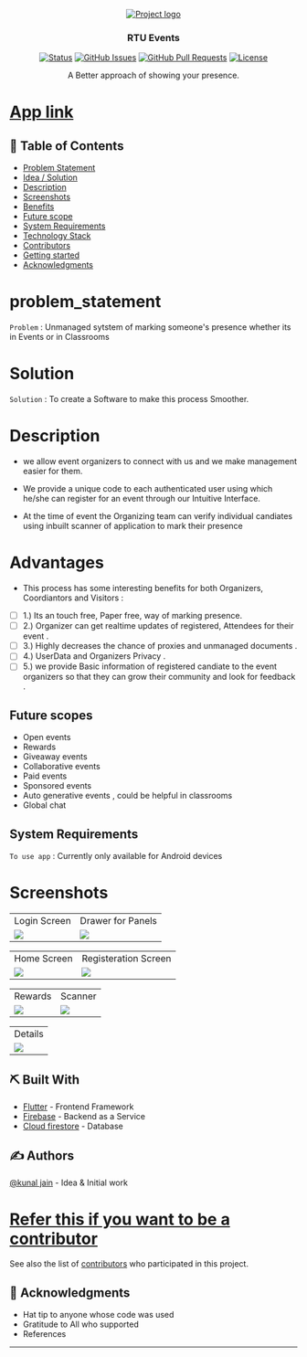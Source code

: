 
<p align="center">
  <a href="" rel="noopener">
 <img src="https://res.cloudinary.com/practicaldev/image/fetch/s--s2W_wOlh--/c_imagga_scale,f_auto,fl_progressive,h_420,q_auto,w_1000/https://dev-to-uploads.s3.amazonaws.com/uploads/articles/x0qr696jvvbnbexqpoj1.png" alt="Project logo"></a>
</p>
<h3 align="center">RTU Events</h3>

<div align="center">

  [![Status](https://img.shields.io/badge/status-active-success.svg)]() 
  [![GitHub Issues](https://img.shields.io/github/issues/kunaljainwin/student-activity-center.svg)](https://github.com/kunaljainwin/student-activity-center/issues)
  [![GitHub Pull Requests](https://img.shields.io/github/issues-pr/kunaljainwin/student-activity-center.svg)](https://github.com/kylelobo/https://github.com/kunaljainwin/student-activity-center/pulls)
  [![License](https://img.shields.io/badge/license-MIT-blue.svg)](/LICENSE)

</div>

<p align="center">A Better approach of showing your presence.
    <br> 
</p>

#  [App link](https://appdistribution.firebase.dev/i/fe64b0480cd86b2e)

## 📝 Table of Contents
- [Problem Statement](#problem_statement)
- [Idea / Solution](#idea)
- [Description](#description)
- [Screenshots](#ss)
- [Benefits](#benefits)
- [Future scope](#future)
- [System Requirements](#system)
- [Technology Stack](#tech_stack)
- [Contributors](#authors)
- [Getting started](https://github.com/kunaljainwin/student-activity-center/blob/0bbdadcdfac462f64271c3d04ddbf1fd624eabcc/recepie.md)
- [Acknowledgments](#acknowledgments)
<!-- - [Dependencies / Limitations](#limitations) -->
<!-- - [Future Scope](#future_scope) -->


# problem_statement <a name = "problem_statement"></a>
`Problem` : Unmanaged sytstem of marking someone's presence whether its in Events or in Classrooms

# Solution <a name="idea"></a>
`Solution` : To create a Software to make this process Smoother.

# Description <a name="description"></a>

- we allow event organizers to  connect with us and we make management easier for them.

- We provide a unique code to each authenticated user using which he/she can register for an event through our Intuitive Interface. 

- At the time of event the Organizing team can verify individual candiates using inbuilt scanner of application to mark their presence

# Advantages <a name="benefits"><a/>
- This process has some interesting benefits for both Organizers, Coordiantors  and Visitors :
- [ ] 1.) Its an touch free, Paper free, way of marking presence.
- [ ] 2.) Organizer can get realtime updates of registered, Attendees for their event .
- [ ] 3.) Highly decreases the chance of proxies and unmanaged documents .
- [ ] 4.) UserData and Organizers Privacy .
- [ ] 5.) we provide Basic information of registered candiate to the event organizers so that they can grow their community and look for feedback .

##  Future scopes <a name = "future"></a>
- Open events 
- Rewards
- Giveaway events
- Collaborative events
- Paid events
- Sponsored events
- Auto generative events , could be helpful in classrooms
- Global chat


## System Requirements <a name="system"></a>
`To use app` : Currently only available for Android devices



<!-- ## ⛓️ Dependencies / Limitations <a name = "limitations"></a>
- What are the dependencies of your project?
- Describe each limitation in detailed but concise terms
- Explain why each limitation exists
- Provide the reasons why each limitation could not be overcome using the method(s) chosen to acquire.
- Assess the impact of each limitation in relation to the overall findings and conclusions of your project, and if 
appropriate, describe how these limitations could point to the need for further research.
 -->
<!-- ## 🚀 Future Scope <a name = "future_scope"></a>
Write about what you could not develop during the course of the Hackathon; and about what your project can achieve 
in the future. -->

<!-- ## 🏁 Getting Started <a name = "getting_started"></a>
These instructions will get you a copy of the project up and running on your local machine for development 
and testing purposes. See [deployment](#deployment) for notes on how to deploy the project on a live system.

### Prerequisites

What things you need to install the software and how to install them.

```
Give examples
```

### Installing

A step by step series of examples that tell you how to get a development env running.

Say what the step will be

```
Give the example
```

And repeat

```
until finished
```

## 🎈 Usage <a name="usage"></a>
Add notes about how to use the system. -->

# Screenshots <a name="ss"><a/>
  
<table>
  <tr>
    <td>  Login Screen</td>
     <td>  Drawer for Panels</td>
     </tr>
  <tr>
    <td><img src="https://dev-to-uploads.s3.amazonaws.com/uploads/articles/ydeiix5dzo5tj9y86hqq.png" ></td>
    <td><img src="https://dev-to-uploads.s3.amazonaws.com/uploads/articles/xqg4qdidbv3sljfb057b.png" ></td>
  
  </tr>
 </table>
<table>
  <tr>
    <td>  Home Screen</td>
     <td>  Registeration Screen</td>
     </tr>
  <tr>
    <td><img src="https://dev-to-uploads.s3.amazonaws.com/uploads/articles/8axm32fs9wlzqvl1euhh.jpeg" ></td>
    <td><img src="https://dev-to-uploads.s3.amazonaws.com/uploads/articles/f0m1kvzxuka9baha419e.jpeg" ></td>
  
  </tr>
 </table>

<table>
  <tr>
    <td>  Rewards</td>
    <td>  Scanner</td>
  </tr>
  <tr>
<td><img src="https://dev-to-uploads.s3.amazonaws.com/uploads/articles/rmydiyr6qd8fr99z73df.png"></td>
<td><img src="https://dev-to-uploads.s3.amazonaws.com/uploads/articles/he4kmpvrlera1lhfdkc7.jpeg"></td>

  </tr>
 </table>
  
  <table>
  <tr>
     <td>  Details</td>
  </tr>
  <tr>
<td><img src="https://user-images.githubusercontent.com/72144717/209308678-0af21947-a677-4ab2-bbbb-ebe2331dcbd2.png"></td>
<!-- <td><img src="https://dev-to-uploads.s3.amazonaws.com/uploads/articles/he4kmpvrlera1lhfdkc7.jpeg"></td> -->
  </tr>
 </table>

## ⛏️ Built With <a name = "tech_stack"></a>

- [Flutter](https://expressjs.com/) - Frontend Framework
- [Firebase](https://vuejs.org/) - Backend as a Service
- [Cloud firestore](https://firebase.google.com/docs/firestore) - Database 
  
## ✍️ Authors <a name = "authors"></a>
[@kunal jain](https://github.com/kunaljainwin) - Idea & Initial work

# [Refer this if you want to be a contributor ](https://github.com/kunaljainwin/student-activity-center/blob/4c16aca33d45ecaa343fd6beb8fd9ba91d2c249f/recepie.md)

See also the list of [contributors](https://github.com//kunaljainwin/student-activity-center/contributors) 
who participated in this project.

## 🎉 Acknowledgments <a name = "acknowledgments"></a>
- Hat tip to anyone whose code was used
- Gratitude to All who supported
- References
  
---




